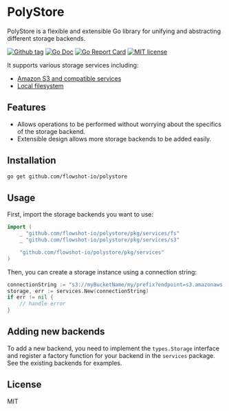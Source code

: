 # PolyStore

PolyStore is a flexible and extensible Go library for unifying and abstracting different storage backends. 

[![Github tag](https://badgen.net/github/tag/flowshot-io/polystore)](https://github.com/flowshot-io/polystore/tags)
[![Go Doc](https://img.shields.io/badge/go-documentation-blue.svg?style=flat-square)](https://pkg.go.dev/github.com/flowshot-io/polystore)
[![Go Report Card](https://goreportcard.com/badge/github.com/flowshot-io/polystore)](https://goreportcard.com/report/github.com/flowshot-io/polystore)
[![MIT license](https://img.shields.io/badge/License-MIT-blue.svg)](https://github.com/flowshot-io/polystore/blob/master/LICENSE)

It supports various storage services including:

- [Amazon S3 and compatible services](./pkg/services/s3/README.md)
- [Local filesystem](./pkg/services/fs/README.md)

## Features

- Allows operations to be performed without worrying about the specifics of the storage backend.
- Extensible design allows more storage backends to be added easily.

## Installation

```bash
go get github.com/flowshot-io/polystore
```

## Usage

First, import the storage backends you want to use:

```go
import (
    _ "github.com/flowshot-io/polystore/pkg/services/fs"
    _ "github.com/flowshot-io/polystore/pkg/services/s3"

    "github.com/flowshot-io/polystore/pkg/services"
)
```

Then, you can create a storage instance using a connection string:

```go
connectionString := "s3://myBucketName/my/prefix?endpoint=s3.amazonaws.com&region=region&accessKey=accessKey&secretKey=secretKey&sse=sse"
storage, err := services.New(connectionString)
if err != nil {
	// handle error
}
```

## Adding new backends

To add a new backend, you need to implement the `types.Storage` interface and register a factory function for your backend in the `services` package. See the existing backends for examples.

## License

MIT